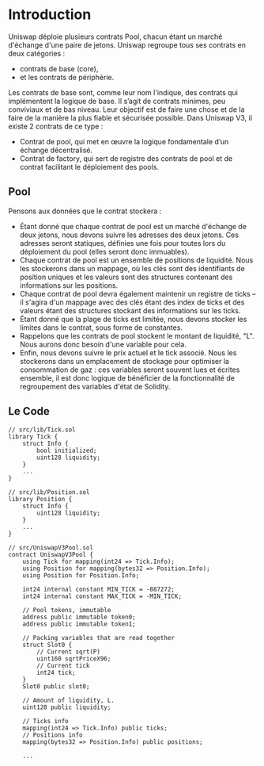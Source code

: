 # Introduction

Uniswap déploie plusieurs contrats Pool, chacun étant un marché d'échange d'une paire de jetons. Uniswap regroupe tous ses contrats en deux catégories :

- contrats de base (core),
- et les contrats de périphérie.

Les contrats de base sont, comme leur nom l'indique, des contrats qui implémentent la logique de base. Il s’agit de contrats minimes, peu conviviaux et de bas niveau. Leur objectif est de faire une chose et de la faire de la manière la plus fiable et sécurisée possible. Dans Uniswap V3, il existe 2 contrats de ce type :

- Contrat de pool, qui met en œuvre la logique fondamentale d’un échange décentralisé.
- Contrat de factory, qui sert de registre des contrats de pool et de contrat facilitant le déploiement des pools.

## Pool

Pensons aux données que le contrat stockera :

- Étant donné que chaque contrat de pool est un marché d'échange de deux jetons, nous devons suivre les adresses des deux jetons. Ces adresses seront statiques, définies une fois pour toutes lors du déploiement du pool (elles seront donc immuables).
- Chaque contrat de pool est un ensemble de positions de liquidité. Nous les stockerons dans un mappage, où les clés sont des identifiants de position uniques et les valeurs sont des structures contenant des informations sur les positions.
- Chaque contrat de pool devra également maintenir un registre de ticks – il s'agira d'un mappage avec des clés étant des index de ticks et des valeurs étant des structures stockant des informations sur les ticks.
- Étant donné que la plage de ticks est limitée, nous devons stocker les limites dans le contrat, sous forme de constantes.
- Rappelons que les contrats de pool stockent le montant de liquidité, "L". Nous aurons donc besoin d'une variable pour cela.
- Enfin, nous devons suivre le prix actuel et le tick associé. Nous les stockerons dans un emplacement de stockage pour optimiser la consommation de gaz : ces variables seront souvent lues et écrites ensemble, il est donc logique de bénéficier de la fonctionnalité de regroupement des variables d'état de Solidity.

## Le Code 

```solidity
// src/lib/Tick.sol
library Tick {
    struct Info {
        bool initialized;
        uint128 liquidity;
    }
    ...
}

// src/lib/Position.sol
library Position {
    struct Info {
        uint128 liquidity;
    }
    ...
}

// src/UniswapV3Pool.sol
contract UniswapV3Pool {
    using Tick for mapping(int24 => Tick.Info);
    using Position for mapping(bytes32 => Position.Info);
    using Position for Position.Info;

    int24 internal constant MIN_TICK = -887272;
    int24 internal constant MAX_TICK = -MIN_TICK;

    // Pool tokens, immutable
    address public immutable token0;
    address public immutable token1;

    // Packing variables that are read together
    struct Slot0 {
        // Current sqrt(P)
        uint160 sqrtPriceX96;
        // Current tick
        int24 tick;
    }
    Slot0 public slot0;

    // Amount of liquidity, L.
    uint128 public liquidity;

    // Ticks info
    mapping(int24 => Tick.Info) public ticks;
    // Positions info
    mapping(bytes32 => Position.Info) public positions;

    ...
```